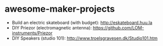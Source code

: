 # awesome-maker-projects

* Build an electric skateboard (with budget): http://eskateboard.huu.la
* DIY Priezor (electromagnetic antenna): https://github.com/LOM-instruments/Priezor
* DIY Speakers (studio 101): http://www.troelsgravesen.dk/Studio101.htm
